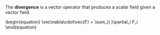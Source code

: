 The **divergence** is a vector operator that produces a scalar field given a vector field. 

\begin{equation}
\vec\nabla\cdot\vec{F} = \sum_{i }\partial_i F_i
\end{equation}

